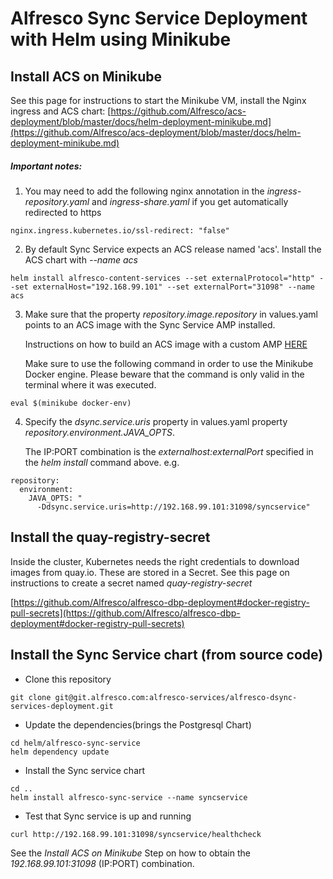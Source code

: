 # Alfresco Sync Service Deployment with Helm using Minikube

## Install ACS on Minikube

See this page for instructions to start the Minikube VM, install the Nginx ingress and ACS chart: [https://github.com/Alfresco/acs-deployment/blob/master/docs/helm-deployment-minikube.md](https://github.com/Alfresco/acs-deployment/blob/master/docs/helm-deployment-minikube.md)


##### Important notes:
1. You may need to add the following nginx annotation in the *ingress-repository.yaml* and *ingress-share.yaml* if you get automatically redirected to https
  

```
nginx.ingress.kubernetes.io/ssl-redirect: "false"
```

2. By default Sync Service expects an ACS release named 'acs'. Install the ACS chart with *--name acs*


```
helm install alfresco-content-services --set externalProtocol="http" --set externalHost="192.168.99.101" --set externalPort="31098" --name acs
```

3. Make sure that the property *repository.image.repository* in values.yaml points to an ACS image with the Sync Service AMP installed. 

   Instructions on how to build an ACS image with a custom AMP [HERE](https://github.com/Alfresco/acs-packaging/blob/master/docs/create-custom-image-using-existing-docker-image.md#applying-amps-that-dont-require-additional-configuration-easy)
  
   Make sure to use the following command in order to use the Minikube Docker engine. Please beware that the command is only valid in the terminal where it was executed.
   
```
eval $(minikube docker-env)
```
   
4. Specify the *dsync.service.uris* property in values.yaml property *repository.environment.JAVA_OPTS*.

   The IP:PORT combination is the *externalhost:externalPort* specified in the *helm install* command above.
e.g.

```
repository:  
  environment:
    JAVA_OPTS: "      
      -Ddsync.service.uris=http://192.168.99.101:31098/syncservice"
```



## Install the quay-registry-secret

Inside the cluster, Kubernetes needs the right credentials to download images from quay.io.
These are stored in a Secret.
See this page on instructions to create a secret named *quay-registry-secret*

[https://github.com/Alfresco/alfresco-dbp-deployment#docker-registry-pull-secrets](https://github.com/Alfresco/alfresco-dbp-deployment#docker-registry-pull-secrets)

## Install the Sync Service chart (from source code)

* Clone this repository

```
git clone git@git.alfresco.com:alfresco-services/alfresco-dsync-services-deployment.git
```

* Update the dependencies(brings the Postgresql Chart)

```
cd helm/alfresco-sync-service
helm dependency update
```

* Install the Sync service chart

```
cd ..
helm install alfresco-sync-service --name syncservice
```

* Test that Sync service is up and running


```
curl http://192.168.99.101:31098/syncservice/healthcheck
```

See the *Install ACS on Minikube* Step on how to obtain the *192.168.99.101:31098* (IP:PORT) combination.